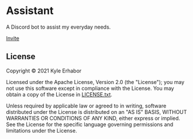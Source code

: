 # Assistant

A Discord bot to assist my everyday needs.

[Invite](https://discord.com/api/oauth2/authorize?client_id=856158596344709130&permissions=0&scope=bot%20applications.commands)

## License

Copyright © 2021 Kyle Erhabor

Licensed under the Apache License, Version 2.0 (the "License"); you may not use this software except in compliance with
the License. You may obtain a copy of the License in [LICENSE.txt](./LICENSE.txt).

Unless required by applicable law or agreed to in writing, software distributed under the License is distributed on an
"AS IS" BASIS, WITHOUT WARRANTIES OR CONDITIONS OF ANY KIND, either express or implied. See the License for the specific
language governing permissions and limitations under the License.
